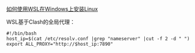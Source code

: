 


[如何使用WSL在Windows上安装Linux](https://learn.microsoft.com/zh-cn/windows/wsl/install)

WSL基于Clash的全局代理：

```
#!/bin/bash
host_ip=$(cat /etc/resolv.conf |grep "nameserver" |cut -f 2 -d " ")
export ALL_PROXY="http://$host_ip:7890"
```




